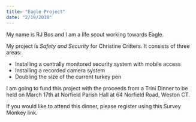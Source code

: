 ```yaml
---
title: "Eagle Project"
date: "2/19/2018"
---
```


My name is RJ Bos and I am a life scout working towards Eagle.

My project is *Safety and Security* for Christine Critters.  It consists of three areas:
 - Installing a centrally monitored security system with mobile access
 - Installing a recorded camera system
 - Doubling the size of the current turkey pen
 
I am going to fund this project with the proceeds from a Trini Dinner to be held on March 17th at Norfield Parish Hall at 64 Norfield Road, Weston CT.

If you would like to attend this dinner, please register using this Survey Monkey link.

